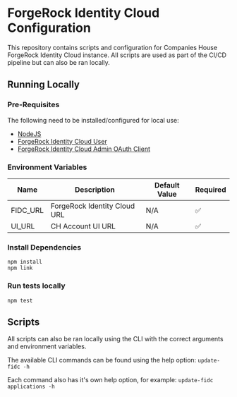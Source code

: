 # ForgeRock Identity Cloud Configuration

This repository contains scripts and configuration for Companies House ForgeRock Identity Cloud instance. All scripts are used as part of the CI/CD pipeline but can also be ran locally.

## Running Locally

### Pre-Requisites

The following need to be installed/configured for local use:

- [NodeJS](https://nodejs.org/en/download/)
- [ForgeRock Identity Cloud User](https://backstage.forgerock.com/docs/idcloud/latest/paas/tenant/postman-collection.html#preparing_your_identity_cloud)
- [ForgeRock Identity Cloud Admin OAuth Client](https://backstage.forgerock.com/docs/idcloud/latest/paas/tenant/postman-collection.html#running_the_prerequisite_steps)

### Environment Variables

| Name     | Description                  | Default Value | Required           |
| -------- | ---------------------------- | ------------- | ------------------ |
| FIDC_URL | ForgeRock Identity Cloud URL | N/A           | :white_check_mark: |
| UI_URL   | CH Account UI URL            | N/A           | :white_check_mark: |

### Install Dependencies

```
npm install
npm link
```

### Run tests locally

`npm test`

## Scripts

All scripts can also be ran locally using the CLI with the correct arguments and environment variables.

The available CLI commands can be found using the help option: `update-fidc -h`

Each command also has it's own help option, for example: `update-fidc applications -h`
